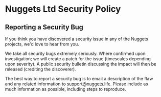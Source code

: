 # Nuggets Ltd Security Policy

## Reporting a Security Bug

If you think you have discovered a security issue in any of the Nuggets projects, we'd love to hear from you.

We take all security bugs extremely seriously. Where confirmed upon investigation; we will create a patch for the issue
(timescales depending upon severity). A public security bulletin discussing the impact will then be released (crediting
the discoverer).

The best way to report a security bug is to email a description of the flaw and any related information to
[support@nuggets.life](mailto:support@nuggets.life). Please include as much information as possible, including steps to
reproduce.
